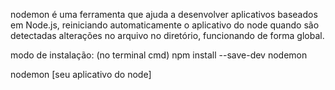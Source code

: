 nodemon é uma ferramenta que ajuda a desenvolver aplicativos baseados em Node.js, reiniciando automaticamente o aplicativo do node quando são detectadas alterações no arquivo no diretório, funcionando de forma global.

modo de instalação: (no terminal cmd)
npm install --save-dev nodemon

nodemon [seu aplicativo do node]
